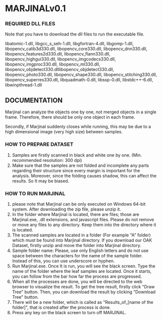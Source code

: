 # **MARJINALv0.1**

### **REQUIRED DLL FILES**

Note that you have to download the dll files to run the executable file.

libatomic-1.dll, libgcc_s_seh-1.dll, libgfortran-4.dll, libgomp-1.dll, libopencv_calib3d330.dll, libopencv_core330.dll, libopencv_dnn330.dll, libopencv_features2d330.dll, libopencv_flann330.dll, libopencv_highgui330.dll, libopencv_imgcodecs330.dll, libopencv_imgproc330.dll, libopencv_ml330.dll, libopencv_objdetect330.dlllibopencv_objdetect330.dll, libopencv_photo330.dll, libopencv_shape330.dll, libopencv_stitching330.dll, libopencv_superres330.dll, libquadmath-0.dll, libssp-0.dll, libstdc++-6.dll, libwinpthread-1.dll


## **DOCUMENTATION**

Marjinal can analyze the objects one by one, not merged objects in a single frame. Therefore, there should be only one object in each frame. 

Secondly, if Marjinal suddenly closes while running, this may be due to a high dimensional image (very high size) between samples.

### **HOW TO PREPARE DATASET**

1. Samples are firstly scanned in black and white one by one. (Min. recommended resolution: 300 dpi)  
2. Make sure that the samples are not folded and incomplete any parts regarding their structure since every margin is important for the analysis. Moreover, since the folding causes shadow, this can affect the results. So It may be biased.

### **HOW TO RUN MARJINAL**

1. please note that Marjinal can be only executed on Windows 64-bit system. After downloading the zip file, please unzip it.  
2. In the folder where Marjinal is located, there are files; those are Marjinal.exe, .dll extensions, and javascript files. Please do not remove or move any files to any directory. Keep them into the directory where it is located.  
3. The scanned samples are located in a folder (For example "A" folder) which must be found into Marjinal directory. If you download our OAK Dataset, firstly unzip and move the folder into Marjinal directory.  
4. Sample folder name: Please, use only English letters and do not use space between the characters for the name of the sample folder. Instead of this, you can use underscore or hyphen. 
5. Run Marjinal.exe. Once It is run, you will see the black screen. Type the name of the folder where the leaf samples are located. Once it starts, you can follow from the bar how far the process are progressed. 
6. When all the processes are done, you will be directed to the web browser to visualize the result. To get the tree result, firstly click "Draw Tree" button. Then, you can download the result by clicking "Download Tree" button.  
7. There will be a new folder, which is called as "Results_of_[name of the folder]", that is created after the process is done. 
8. Press any key on the black screen to turn off MARJINAL.

